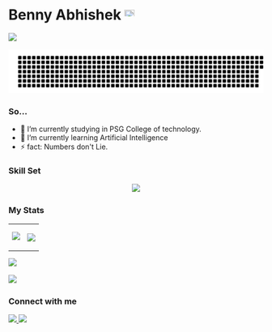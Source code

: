 # Benny Abhishek <img align="" src="https://upload.wikimedia.org/wikipedia/commons/thumb/e/e4/Twitter_Verified_Badge.svg/1200px-Twitter_Verified_Badge.svg.png" height="20px" width="20px">

![](https://komarev.com/ghpvc/?username=benny-abhishek&color=blue&style=flat-square)

![gitartwork](gitartwork.svg)



### So...

- 🔭 I’m currently studying in PSG College of technology.
- 🌱 I’m currently learning Artificial Intelligence
- ⚡ fact: Numbers don't Lie.

### Skill Set

<p align="center">
  <a href="https://skillicons.dev">
    <img src="https://skillicons.dev/icons?i=py,cpp,c,postgres,vscode,git,sklearn,vercel," />
  </a>
</p>


### My Stats

<table style="border-collapse: collapse;">
   <tr>
    <td><p align="center"><img src="http://github-profile-summary-cards.vercel.app/api/cards/repos-per-language?username=benny-abhishek&theme=midnight_purple"></td></p>
    <td><p align="center"><img align="center" src="http://github-profile-summary-cards.vercel.app/api/cards/stats?username=benny-abhishek&theme=midnight_purple"></td></p>
   </tr>
</table>
 
<p>
    <img src="https://github-profile-summary-cards.vercel.app/api/cards/profile-details?username=benny-abhishek&theme=midnight_purple"/>
</p>
<p>
    <img src="https://streak-stats.demolab.com?user=benny-abhishek&theme=midnight_purple" />
</p>

### Connect with me

<a href="https://www.instagram.com/benny__0603" target="_blank">
  <img src="https://img.shields.io/static/v1?style=for-the-badge&label=follow+me+on&logo=Instagram&message=Instagram&color=E4405F">
</a>
  
 <a href="https://www.linkedin.com/in/benny-abhishek-a4a721150" target="_blank">
  <img src="https://img.shields.io/static/v1?style=for-the-badge&label=follow+me+on&logo=LinkedIn&message=LinkedIn&color=0A66C2&logoColor=0A66C2">
</a>
